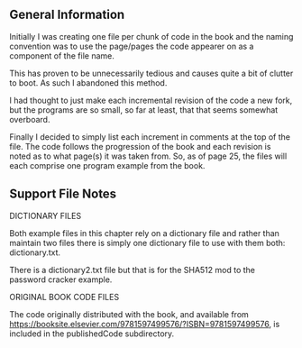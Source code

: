General Information
-------------------

Initially I was creating one file per chunk of code in the book and the naming convention was to use the page/pages the code appearer on as a component of the file name.

This has proven to be unnecessarily tedious and causes quite a bit of clutter to boot. As such I abandoned this method. 

I had thought to just make each incremental revision of the code a new fork, but the programs are so small, so far at least, that that seems somewhat overboard.

Finally I decided to simply list each increment in comments at the top of the file. The code follows the progression of the book and each revision is noted as to what page(s) it was taken from.
So, as of page 25, the files will each comprise one program example from the book.

Support File Notes
------------------

DICTIONARY FILES

Both example files in this chapter rely on a dictionary file and rather than maintain two files there is simply one dictionary file to use with them both: dictionary.txt. 

There is a dictionary2.txt file but that is for the SHA512 mod to the password cracker example. 


ORIGINAL BOOK CODE FILES

The code originally distributed with the book, and available from https://booksite.elsevier.com/9781597499576/?ISBN=9781597499576, is included in the publishedCode subdirectory.



